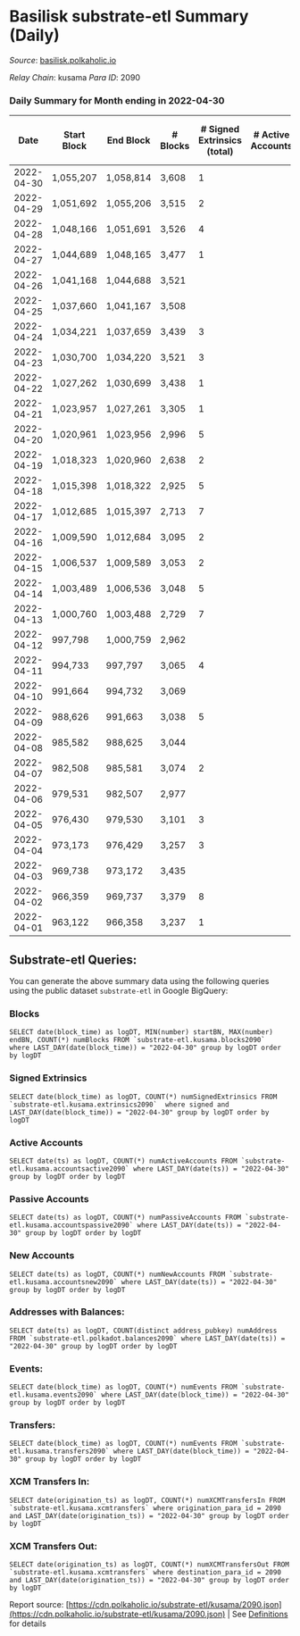 # Basilisk substrate-etl Summary (Daily)

_Source_: [basilisk.polkaholic.io](https://basilisk.polkaholic.io)

*Relay Chain*: kusama
*Para ID*: 2090



### Daily Summary for Month ending in 2022-04-30


| Date | Start Block | End Block | # Blocks | # Signed Extrinsics (total) | # Active Accounts | # Passive | # New | # Addresses with Balances | # Events | # Transfers | # XCM Transfers In | # XCM Transfers Out | Issues | 
| ---- | ----------- | --------- | -------- | --------------------------- | ----------------- | --------- | ----- | ------------------------- | -------- | ----------- | ------------------ | ------------------- | ------ |
| 2022-04-30 | 1,055,207 | 1,058,814 | 3,608 | 1 |  |  |  | 11,915 | 10,833 |   |   |   |  |
| 2022-04-29 | 1,051,692 | 1,055,206 | 3,515 | 2 |  |  |  | 11,915 | 10,555 |   |   |   |  |
| 2022-04-28 | 1,048,166 | 1,051,691 | 3,526 | 4 |  |  |  | 11,915 | 10,589 |   |   |   |  |
| 2022-04-27 | 1,044,689 | 1,048,165 | 3,477 | 1 |  |  |  | 11,915 | 10,436 |   |   |   |  |
| 2022-04-26 | 1,041,168 | 1,044,688 | 3,521 |  |  |  |  | 11,915 | 10,566 |   |   |   |  |
| 2022-04-25 | 1,037,660 | 1,041,167 | 3,508 |  |  |  |  | 11,915 | 10,527 |   |   |   |  |
| 2022-04-24 | 1,034,221 | 1,037,659 | 3,439 | 3 |  |  |  | 11,915 | 10,329 |   |   |   |  |
| 2022-04-23 | 1,030,700 | 1,034,220 | 3,521 | 3 |  |  |  | 11,915 | 10,572 |   |   |   |  |
| 2022-04-22 | 1,027,262 | 1,030,699 | 3,438 | 1 |  |  |  | 11,915 | 10,318 |   |   |   |  |
| 2022-04-21 | 1,023,957 | 1,027,261 | 3,305 | 1 |  |  |  | 11,915 | 9,920 |   |   |   |  |
| 2022-04-20 | 1,020,961 | 1,023,956 | 2,996 | 5 |  |  |  | 11,915 | 9,001 |   |   |   |  |
| 2022-04-19 | 1,018,323 | 1,020,960 | 2,638 | 2 |  |  |  | 11,915 | 7,920 |   |   |   |  |
| 2022-04-18 | 1,015,398 | 1,018,322 | 2,925 | 5 |  |  |  | 11,915 | 8,787 |   |   |   |  |
| 2022-04-17 | 1,012,685 | 1,015,397 | 2,713 | 7 |  |  |  | 11,915 | 8,159 |   |   |   |  |
| 2022-04-16 | 1,009,590 | 1,012,684 | 3,095 | 2 |  |  |  | 11,915 | 9,291 |   |   |   |  |
| 2022-04-15 | 1,006,537 | 1,009,589 | 3,053 | 2 |  |  |  | 11,915 | 9,167 |   |   |   |  |
| 2022-04-14 | 1,003,489 | 1,006,536 | 3,048 | 5 |  |  |  | 11,915 | 9,156 |   |   |   |  |
| 2022-04-13 | 1,000,760 | 1,003,488 | 2,729 | 7 |  |  |  | 11,915 | 8,204 |   |   |   |  |
| 2022-04-12 | 997,798 | 1,000,759 | 2,962 |  |  |  |  | 11,915 | 8,888 |   |   |   |  |
| 2022-04-11 | 994,733 | 997,797 | 3,065 | 4 |  |  |  | 11,915 | 9,206 |   |   |   |  |
| 2022-04-10 | 991,664 | 994,732 | 3,069 |  |  |  |  | 11,915 | 9,212 |   |   |   |  |
| 2022-04-09 | 988,626 | 991,663 | 3,038 | 5 |  |  |  | 11,915 | 9,127 |   |   |   |  |
| 2022-04-08 | 985,582 | 988,625 | 3,044 |  |  |  |  | 11,915 | 9,134 |   |   |   |  |
| 2022-04-07 | 982,508 | 985,581 | 3,074 | 2 |  |  |  | 11,915 | 9,229 |   |   |   |  |
| 2022-04-06 | 979,531 | 982,507 | 2,977 |  |  |  |  | 11,915 | 8,933 |   |   |   |  |
| 2022-04-05 | 976,430 | 979,530 | 3,101 | 3 |  |  |  | 11,915 | 9,312 |   |   |   |  |
| 2022-04-04 | 973,173 | 976,429 | 3,257 | 3 |  |  |  | 11,915 | 9,781 | 1  |   |   |  |
| 2022-04-03 | 969,738 | 973,172 | 3,435 |  |  |  |  | 11,915 | 10,310 |   |   |   |  |
| 2022-04-02 | 966,359 | 969,737 | 3,379 | 8 |  |  |  | 11,915 | 10,156 |   |   |   |  |
| 2022-04-01 | 963,122 | 966,358 | 3,237 | 1 |  |  |  | 11,915 | 9,716 |   |   |   |  |

## Substrate-etl Queries:
You can generate the above summary data using the following queries using the public dataset `substrate-etl` in Google BigQuery:


### Blocks
```
SELECT date(block_time) as logDT, MIN(number) startBN, MAX(number) endBN, COUNT(*) numBlocks FROM `substrate-etl.kusama.blocks2090`  where LAST_DAY(date(block_time)) = "2022-04-30" group by logDT order by logDT
```


### Signed Extrinsics
```
SELECT date(block_time) as logDT, COUNT(*) numSignedExtrinsics FROM `substrate-etl.kusama.extrinsics2090`  where signed and LAST_DAY(date(block_time)) = "2022-04-30" group by logDT order by logDT
```


### Active Accounts
```
SELECT date(ts) as logDT, COUNT(*) numActiveAccounts FROM `substrate-etl.kusama.accountsactive2090` where LAST_DAY(date(ts)) = "2022-04-30" group by logDT order by logDT
```


### Passive Accounts
```
SELECT date(ts) as logDT, COUNT(*) numPassiveAccounts FROM `substrate-etl.kusama.accountspassive2090` where LAST_DAY(date(ts)) = "2022-04-30" group by logDT order by logDT
```


### New Accounts
```
SELECT date(ts) as logDT, COUNT(*) numNewAccounts FROM `substrate-etl.kusama.accountsnew2090` where LAST_DAY(date(ts)) = "2022-04-30" group by logDT order by logDT
```


### Addresses with Balances:
```
SELECT date(ts) as logDT, COUNT(distinct address_pubkey) numAddress FROM `substrate-etl.polkadot.balances2090` where LAST_DAY(date(ts)) = "2022-04-30" group by logDT order by logDT
```


### Events:
```
SELECT date(block_time) as logDT, COUNT(*) numEvents FROM `substrate-etl.kusama.events2090` where LAST_DAY(date(block_time)) = "2022-04-30" group by logDT order by logDT
```


### Transfers:
```
SELECT date(block_time) as logDT, COUNT(*) numEvents FROM `substrate-etl.kusama.transfers2090` where LAST_DAY(date(block_time)) = "2022-04-30" group by logDT order by logDT
```


### XCM Transfers In:
```
SELECT date(origination_ts) as logDT, COUNT(*) numXCMTransfersIn FROM `substrate-etl.kusama.xcmtransfers` where origination_para_id = 2090 and LAST_DAY(date(origination_ts)) = "2022-04-30" group by logDT order by logDT
```


### XCM Transfers Out:
```
SELECT date(origination_ts) as logDT, COUNT(*) numXCMTransfersOut FROM `substrate-etl.kusama.xcmtransfers` where destination_para_id = 2090 and LAST_DAY(date(origination_ts)) = "2022-04-30" group by logDT order by logDT
```



Report source: [https://cdn.polkaholic.io/substrate-etl/kusama/2090.json](https://cdn.polkaholic.io/substrate-etl/kusama/2090.json) | See [Definitions](/DEFINITIONS.md) for details
